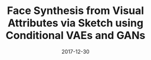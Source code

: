 ---
title: "Face Synthesis from Visual Attributes via Sketch using Conditional VAEs and GANs"
collection: publications
permalink: /publication/di2017face
date: 2017-12-30
venue: 'arXiv preprint'
paperurl: 'https://arxiv.org/pdf/1801.00077.pdf'
citation: 'Di, X. and Patel, V.M., 2017. Face synthesis from visual attributes via sketch using conditional vaes and gans. arXiv preprint arXiv:1801.00077.'
---
